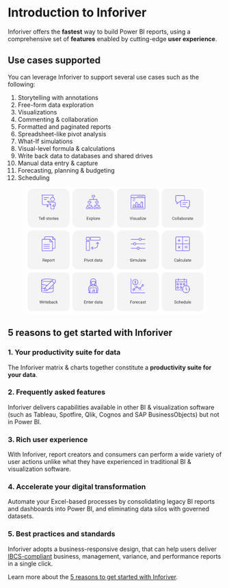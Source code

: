 # Introduction to Inforiver

Inforiver offers the **fastest** way to build Power BI reports, using a comprehensive set of **features** enabled by cutting-edge **user experience**.

## **Use cases supported**

You can leverage Inforiver to support several use cases such as the following:

1. Storytelling with annotations
2. Free-form data exploration
3. Visualizations
4. Commenting & collaboration
5. Formatted and paginated reports
6. Spreadsheet-like pivot analysis
7. What-If simulations
8. Visual-level formula & calculations
9. Write back data to databases and shared drives
10. Manual data entry & capture
11. Forecasting, planning & budgeting
12. Scheduling

<figure><img src=".gitbook/assets/Intro.png" alt=""><figcaption></figcaption></figure>

## 5 reasons to get started with Inforiver

### **1. Your productivity suite for data**

The Inforiver matrix & charts together constitute a **productivity suite for your data**.&#x20;

### **2. Frequently asked features**

Inforiver delivers capabilities available in other BI & visualization software (such as Tableau, Spotfire, Qlik, Cognos and SAP BusinessObjects) but not in Power BI.&#x20;

### **3. Rich user experience**

With Inforiver, report creators and consumers can perform a wide variety of user actions unlike what they have experienced in traditional BI & visualization software.&#x20;

### **4. Accelerate your digital transformation**

Automate your Excel-based processes by consolidating legacy BI reports and dashboards into Power BI, and eliminating data silos with governed datasets.&#x20;

### **5. Best practices and standards**

Inforiver adopts a business-responsive design, that can help users deliver [IBCS-compliant](https://inforiver.com/ibcs-reports-powerbi/) business, management, variance, and performance reports in a single click.&#x20;

Learn more about the [5 reasons to get started with Inforiver](introduction-to-inforiver/why-inforiver.md).
